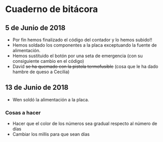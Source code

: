# Cuaderno de bitácora

## 5 de Junio de 2018

* Por fin hemos finalizado el código del contador y lo hemos subido!!
* Hemos soldado los componentes a la placa exceptuando la fuente de alimentación.
* Hemos sustituido el botón por una seta de emergencia (con su consiguiente cambio en el código)
* David ~~se ha quemado con la pistola termofusible~~  (cosa que le ha dado hambre de queso a Cecilia)

## 13 de Junio de 2018
* Wen soldó la alimentación a la placa.

### Cosas a hacer
  - Hacer que el color de los números sea gradual respecto al número de días
  - Cambiar los millis para que sean días
  
